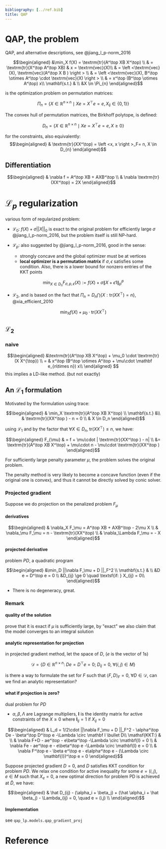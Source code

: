 ```yaml
---
bibliography: [../ref.bib]
title: QAP
---
```


# QAP, the problem

QAP, and alternative descriptions, see @jiang_l_p-norm_2016

$$\begin{aligned}
&\min_X f(X) = \textrm{tr}(A^\top XB X^\top)  \\
& = \textrm{tr}(X^\top A^\top XB) & x = \textrm{vec}(X)\\
& = \left <\textrm{vec}(X),  \textrm{vec}(A^\top X B )  \right > \\
& = \left <\textrm{vec}(X), B^\top \otimes A^\top \cdot \textrm{vec}(X)  \right > \\ 
& = x^\top (B^\top \otimes A^\top) x\\ 
\mathbf{s.t.} & \\ 
&X \in \Pi_{n}
\end{aligned}$$

is the optimization problem on permutation matrices:

$$ \Pi_{n}=\left\{X \in \mathbb R ^{n \times n} \mid X e =X^{\top} e = e , X_{i j} \in\{0,1\}\right\}$$

The convex hull of permutation matrices, the Birkhoﬀ polytope, is defined:

$$D _{n}=\left\{X \in \mathbb R ^{n \times n} \mid X e =X^{\top} e = e , X \geq 0 \right\}$$

for the constraints, also equivalently:
$$\begin{aligned}
& \textrm{tr}(XX^\top) = \left <x, x \right >_F= n, X \in D_{n}
\end{aligned}$$

## Differentiation

$$\begin{aligned}
&  \nabla f = A^\top XB + AXB^\top \\
& \nabla \textrm{tr}(XX^\top) = 2X
\end{aligned}$$

# $\mathscr L_p$ regularization

various form of regularized problem:

- $\mathscr L_0$: $f(X) + \sigma ||X||_0$ is exact to the original problem for efficiently large $\sigma$ @jiang_l_p-norm_2016, but the problem itself is still NP-hard.
  
- $\mathscr L_p$: also suggested by @jiang_l_p-norm_2016, good in the sense:
  - strongly concave and the global optimizer must be at vertices
  - **local optimizer is a permutation matrix** if $\sigma, \epsilon$ satisfies some condition. Also, there is a lower bound for nonzero entries of the KKT points 

$$\min _{X \in D _{n}} F_{\sigma, p, \epsilon}(X):=f(X)+\sigma\|X+\epsilon 1 \|_{p}^{p}$$

- $\mathscr L_2$, and is based on the fact that $\Pi_n =  D_n  \bigcap \{X:\textrm{tr}(XX^\top) = n\}$, @xia_efficient_2010

$$\min_Xf(X)+\mu_{0} \cdot \textrm{tr} \left(X X^{\top}\right)$$

## $\mathscr L_2$

### naive 
$$\begin{aligned}
&\textrm{tr}(A^\top XB X^\top) + \mu_0 \cdot \textrm{tr}(X X^{\top}) \\
= & x^\top (B^\top \otimes A^\top + \mu\cdot  \mathbf e_{n\times n}) x\\ 
\end{aligned} $$
this implies a LD-like method. (but not exactly)

## An $\mathscr L_1$ formulation 

Motivated by the formulation using trace:

$$\begin{aligned}
& \min_X  \textrm{tr}(A^\top XB X^\top) \\
\mathbf{s.t.} &\\
&   \textrm{tr}(XX^\top ) -  n = 0 \\
& X \in D_n
\end{aligned}$$

using $\mathscr L_1$ and by the factor that $\forall X \in D_n ,\; \textrm{tr}(XX^\top)\le n$, we have:

$$\begin{aligned}
F_{\mu} & =  f  + \mu\cdot | \textrm{tr}(XX^\top ) -  n| \\
 &= \textrm{tr}(A^\top XB X^\top)  + \mu\cdot n - \mu\cdot \textrm{tr}(XX^\top )
\end{aligned}$$

For sufficiently large penalty parameter $\mu$, the problem solves the original problem.

The penalty method is very likely to become a concave function (even if the original one is convex), and thus it cannot be directly solved by conic solver. 

### Projected gradient

Suppose we do projection on the penalized problem $F_\mu$ 

#### derivatives

$$\begin{aligned}
& \nabla_X F_\mu  = A^\top XB + AXB^\top - 2\mu X \\
& \nabla_\mu F_\mu  = n - \textrm{tr}(XX^\top) \\
& \nabla_\Lambda F_\mu  = - X
\end{aligned}$$

#### projected derivative

problem *PD*, a quadratic program

$$\begin{aligned}
&\min_D ||\nabla F_\mu + D ||_F^2  \\
\mathbf{s.t.} & \\
&D e = D^\top e = 0 \\ 
&D_{ij} \ge 0 \quad \textsf{if: } X_{ij} = 0\\
\end{aligned}$$

- There is no degeneracy, great.

### Remark

#### quality of the solution
 prove that it is exact if $\mu$ is sufficiently large, by "exact" we also claim that the model converges to an integral solution

#### analytic representation for projection

in projected gradient method,
let the space of $D$, ($e$ is the vector of 1s)

 $$\mathcal D = \{D\in\mathbb{R}^{n\times n} : \; D e = D^\top e = 0;\; D_{ij} = 0,\;\forall  (i,j) \in M \}$$

is there a way to formulate the set for $F$ such that $\left <F, D \right>_F = 0, \; \forall D\in \mathcal D$, can we find an analytic representation?

#### what if projection is zero?


dual problem for $PD$

-  $\alpha,\beta,\Lambda$ are Lagrange multipliers, $\mathbf I$ is the identity matrix for active constraints of the $X \ge 0$  where $\mathbf I_{ij} = 1$ if $X_{ij} = 0$

$$\begin{aligned}
& L_d = 1/2\cdot ||\nabla F_\mu + D ||_F^2 - \alpha^\top De - \beta^\top D^\top e -\Lambda \circ \mathbf I \bullet D\\
\mathsf{KKT:} & \\
& \nabla F+D - ae^\top - e\beta^\top -\Lambda \circ \mathbf{I} = 0 \\
& \nabla Fe - ae^\top e - e\beta^\top e -\Lambda \circ \mathbf{I} e = 0 \\
& \nabla F^\top e  - \beta e^\top e - e\alpha^\top e - (\Lambda \circ \mathbf{I})^\top e = 0
\end{aligned}$$


Suppose projected gradient $D = 0$, and $D$ satisfies KKT condition for problem *PD*. We relax one condition for active inequality for some $e = (i,j), e \in M$ such that $X_e =0$, a new optimal direction for problem PD is achieved at $\hat D$, we have:

$$\begin{aligned}
 & \hat D_{ij} - (\alpha_i + \beta_j) + (\hat \alpha_i + \hat \beta_j) - \Lambda_{ij} = 0, \quad e = (i,j) \\
\end{aligned}$$

#### Implementation

see `qap_lp.models.qap_gradient_proj`



# Reference